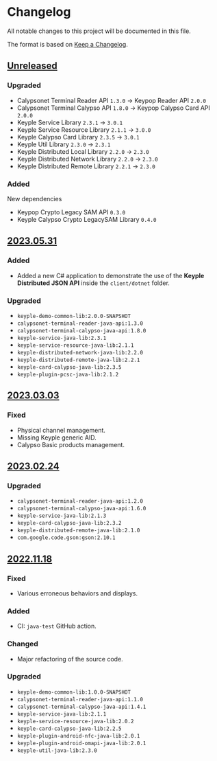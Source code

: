 # Changelog
All notable changes to this project will be documented in this file.

The format is based on [Keep a Changelog](https://keepachangelog.com/en/1.0.0/).

## [Unreleased]
### Upgraded
- Calypsonet Terminal Reader API `1.3.0` -> Keypop Reader API `2.0.0`
- Calypsonet Terminal Calypso API `1.8.0` -> Keypop Calypso Card API `2.0.0`
- Keyple Service Library `2.3.1` -> `3.0.1`
- Keyple Service Resource Library `2.1.1` -> `3.0.0`
- Keyple Calypso Card Library `2.3.5` -> `3.0.1`
- Keyple Util Library `2.3.0` -> `2.3.1`
- Keyple Distributed Local Library `2.2.0` -> `2.3.0`
- Keyple Distributed Network Library `2.2.0` -> `2.3.0`
- Keyple Distributed Remote Library `2.2.1` -> `2.3.0`

### Added
New dependencies
- Keypop Crypto Legacy SAM API `0.3.0`
- Keyple Calypso Crypto LegacySAM Library `0.4.0`

## [2023.05.31]
### Added
- Added a new C# application to demonstrate the use of the **Keyple Distributed JSON API** inside the `client/dotnet` folder.
### Upgraded
- `keyple-demo-common-lib:2.0.0-SNAPSHOT`
- `calypsonet-terminal-reader-java-api:1.3.0`
- `calypsonet-terminal-calypso-java-api:1.8.0`
- `keyple-service-java-lib:2.3.1`
- `keyple-service-resource-java-lib:2.1.1`
- `keyple-distributed-network-java-lib:2.2.0`
- `keyple-distributed-remote-java-lib:2.2.1`
- `keyple-card-calypso-java-lib:2.3.5`
- `keyple-plugin-pcsc-java-lib:2.1.2`

## [2023.03.03]
### Fixed
- Physical channel management.
- Missing Keyple generic AID.
- Calypso Basic products management.

## [2023.02.24]
### Upgraded
- `calypsonet-terminal-reader-java-api:1.2.0`
- `calypsonet-terminal-calypso-java-api:1.6.0`
- `keyple-service-java-lib:2.1.3`
- `keyple-card-calypso-java-lib:2.3.2`
- `keyple-distributed-remote-java-lib:2.1.0`
- `com.google.code.gson:gson:2.10.1`

## [2022.11.18]
### Fixed
- Various erroneous behaviors and displays.
### Added
- CI: `java-test` GitHub action.
### Changed
- Major refactoring of the source code.
### Upgraded
- `keyple-demo-common-lib:1.0.0-SNAPSHOT`
- `calypsonet-terminal-reader-java-api:1.1.0`
- `calypsonet-terminal-calypso-java-api:1.4.1`
- `keyple-service-java-lib:2.1.1`
- `keyple-service-resource-java-lib:2.0.2`
- `keyple-card-calypso-java-lib:2.2.5`
- `keyple-plugin-android-nfc-java-lib:2.0.1`
- `keyple-plugin-android-omapi-java-lib:2.0.1`
- `keyple-util-java-lib:2.3.0`
  
[Unreleased]: https://github.com/calypsonet/keyple-java-demo-remote/compare/2023.05.31...HEAD
[2023.05.31]: https://github.com/calypsonet/keyple-java-demo-remote/compare/2023.03.03...2023.05.31
[2023.03.03]: https://github.com/calypsonet/keyple-java-demo-remote/compare/2023.02.24...2023.03.03
[2023.02.24]: https://github.com/calypsonet/keyple-java-demo-remote/compare/2022.11.18...2023.02.24
[2022.11.18]: https://github.com/calypsonet/keyple-java-demo-remote/compare/v2021.11...2022.11.18